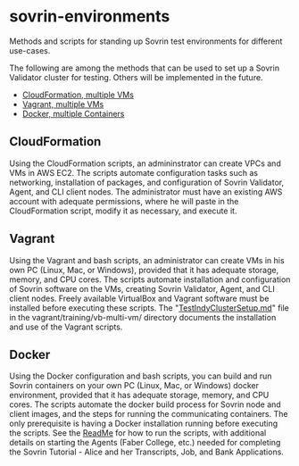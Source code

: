 # sovrin-environments
Methods and scripts for standing up Sovrin test environments for different use-cases.

The following are among the methods that can be used to set up a Sovrin Validator cluster for testing.  Others will be implemented in the future.

 - [CloudFormation, multiple VMs](#cloudformation)
 - [Vagrant, multiple VMs](#vagrant)
 - [Docker, multiple Containers](#docker)

## CloudFormation
Using the CloudFormation scripts, an admininstrator can create VPCs and VMs in AWS EC2. The scripts automate configuration tasks such as networking, installation of packages, and configuration of Sovrin Validator, Agent, and CLI client nodes.  The administrator must have an existing AWS account with adequate permissions, where he will paste in the CloudFormation script, modify it as necessary, and execute it.
## Vagrant
Using the Vagrant and bash scripts, an administrator can create VMs in his own PC (Linux, Mac, or Windows), provided that it has adequate storage, memory, and CPU cores.  The scripts automate installation and configuration of Sovrin software on the VMs, creating Sovrin Validator, Agent, and CLI client nodes.  Freely available VirtualBox and Vagrant software must be installed before executing these scripts.  The "[TestIndyClusterSetup.md](vagrant/training/vb-multi-vm/TestIndyClusterSetup.md)" file in the vagrant/training/vb-multi-vm/ directory documents the installation and use of the Vagrant scripts.

## Docker
Using the Docker configuration and bash scripts, you can build and run Sovrin containers on your own PC (Linux, Mac, or Windows) docker environment, provided that it has adequate storage, memory, and CPU cores. The scripts automate the docker build process for Sovrin node and client images, and the steps for running the communicating containers. The only prerequisite is having a Docker installation running before executing the scripts. See the [ReadMe](docker/README.md) for how to run the scripts, with additional details on starting the Agents (Faber College, etc.) needed for completing the Sovrin Tutorial - Alice and her Transcripts, Job, and Bank Applications.
